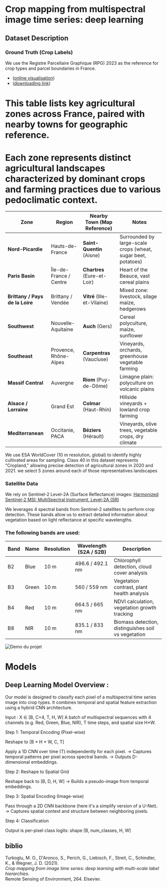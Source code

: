 
# Crop mapping from multispectral image time series: deep learning

## Dataset Description

### Ground Truth (Crop Labels) 

We use the Registre Parcellaire Graphique (RPG) 2023 as the reference for crop types and parcel boundaries in France.

- ([online visualisation](https://www.geoportail.gouv.fr/donnees/registre-parcellaire-graphique-rpg-2023))
- ([downloading link](https://data.geopf.fr/telechargement/download/RPG/RPG_2-2__GPKG_LAMB93_FXX_2023-01-01/RPG_2-2__GPKG_LAMB93_FXX_2023-01-01.7z))

# This table lists key agricultural zones across France, paired with nearby towns for geographic reference. 
# Each zone represents distinct agricultural landscapes characterized by dominant crops and farming practices due to various pedoclimatic context.


| Zone                            | Region                 | Nearby Town (Map Reference) | Notes                                                         |
| ------------------------------- | ---------------------- | --------------------------- | ------------------------------------------------------------- |
| **Nord-Picardie**               | Hauts-de-France        | **Saint-Quentin** (Aisne)   | Surrounded by large-scale crops (wheat, sugar beet, potatoes) |
| **Paris Basin**                 | Île-de-France / Centre | **Chartres** (Eure-et-Loir) | Heart of the Beauce, vast cereal plains                       |
| **Brittany / Pays de la Loire** | Brittany / Vendée      | **Vitré** (Ille-et-Vilaine) | Mixed zone: livestock, silage maize, hedgerows                |
| **Southwest**                   | Nouvelle-Aquitaine     | **Auch** (Gers)             | Cereal polyculture, maize, sunflower                          |
| **Southeast**                   | Provence, Rhône-Alpes  | **Carpentras** (Vaucluse)   | Vineyards, orchards, greenhouse vegetable farming             |
| **Massif Central**              | Auvergne               | **Riom** (Puy-de-Dôme)      | Limagne plain: polyculture on volcanic plains                 |
| **Alsace  / Lorraine**           | Grand Est              | **Colmar** (Haut-Rhin)      | Hillside vineyards + lowland crop farming                     |
| **Mediterranean**               | Occitanie, PACA        | **Béziers** (Hérault)       | Vineyards, olive trees, vegetable crops, dry climate          |

We use ESA WorldCover (10 m resolution, global) to identify highly cultivated areas for sampling. Class 40 in this dataset represents "Cropland," allowing precise detection of agricultural zones in 2020 and 2021. we select 5 zones around each of those representatives landscapes

### Satellite Data
We rely on Sentinel-2 Level-2A (Surface Reflectance) images: [Harmonized Sentinel-2 MSI: MultiSpectral Instrument, Level-2A (SR)](https://developers.google.com/earth-engine/datasets/catalog/COPERNICUS_S2_SR_HARMONIZED?hl=fr)


We leverages 4 spectral bands from Sentinel-2 satellites to perform crop detection. These bands allow us to extract detailed information about vegetation based on light reflectance at specific wavelengths.

### The following bands are used:

| Band | Name  | Resolution | Wavelength (S2A / S2B) | Description                                         |
| ---- | ----- | ---------- | ---------------------- | --------------------------------------------------- |
| B2   | Blue  | 10 m       | 496.6 / 492.1 nm       | Chlorophyll detection, cloud cover analysis         |
| B3   | Green | 10 m       | 560 / 559 nm           | Vegetation contrast, plant health analysis          |
| B4   | Red   | 10 m       | 664.5 / 665 nm         | NDVI calculation, vegetation growth tracking        |
| B8   | NIR   | 10 m       | 835.1 / 833 nm         | Biomass detection, distinguishes soil vs vegetation |

![Demo du projet](.plots/gif/zone3_B2.gif)

# Models 

## Deep Learning Model Overview : 
Our model is designed to classify each pixel of a multispectral time series image into crop types. It combines temporal and spatial feature extraction using a hybrid CNN architecture.

Input : X ∈ [B, C=4, T, H, W]
A batch of multispectral sequences with 4 channels (e.g. Red, Green, Blue, NIR), T time steps, and spatial size H×W.

Step 1: Temporal Encoding (Pixel-wise)

Reshape to [B × H × W, C, T]

Apply a 1D CNN over time (T) independently for each pixel.
→ Captures temporal patterns per pixel across spectral bands.
→ Outputs D-dimensional embeddings.

Step 2: Reshape to Spatial Grid

Reshape back to [B, D, H, W]
→ Builds a pseudo-image from temporal embeddings.

Step 3: Spatial Encoding (Image-wise)

Pass through a 2D CNN backbone (here it's a simplify version of a U-Net).
→ Captures spatial context and structure between neighboring pixels.

Step 4: Classification

Output is per-pixel class logits: shape [B, num_classes, H, W]


## biblio 

Turkoglu, M. O., D'Aronco, S., Perich, G., Liebisch, F., Streit, C., Schindler, K., & Wegner, J. D. (2021).  
*Crop mapping from image time series: deep learning with multi-scale label hierarchies*.  
Remote Sensing of Environment, 264. Elsevier.  
